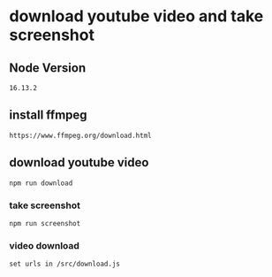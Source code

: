 # download youtube video and take screenshot

## Node Version
```
16.13.2
```

## install ffmpeg
```
https://www.ffmpeg.org/download.html
```

## download youtube video
```
npm run download
```

### take screenshot
```
npm run screenshot
```

### video download
```
set urls in /src/download.js
```

